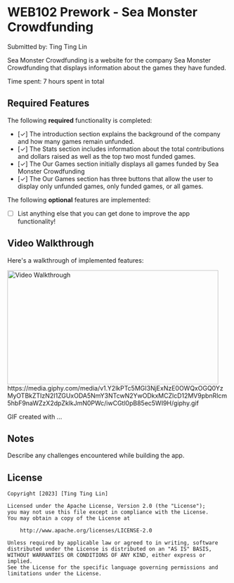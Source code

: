 # WEB102 Prework - Sea Monster Crowdfunding

Submitted by: Ting Ting Lin

Sea Monster Crowdfunding is a website for the company Sea Monster Crowdfunding that displays information about the games they have funded.

Time spent: 7 hours spent in total

## Required Features

The following **required** functionality is completed:

* [✓] The introduction section explains the background of the company and how many games remain unfunded.
* [✓] The Stats section includes information about the total contributions and dollars raised as well as the top two most funded games.
* [✓] The Our Games section initially displays all games funded by Sea Monster Crowdfunding
* [✓] The Our Games section has three buttons that allow the user to display only unfunded games, only funded games, or all games.

The following **optional** features are implemented:

* [ ] List anything else that you can get done to improve the app functionality!

## Video Walkthrough

Here's a walkthrough of implemented features:

<img src="https://giphy.com/embed/iwCGtl0pB85ec5WI9H" title='Video Walkthrough' width='480' height='260' alt='Video Walkthrough' />
https://media.giphy.com/media/v1.Y2lkPTc5MGI3NjExNzE0OWQxOGQ0YzMyOTBkZTIzN2I1ZGUxODA5NmY3NTcwN2YwODkxMCZlcD12MV9pbnRlcm5hbF9naWZzX2dpZklkJmN0PWc/iwCGtl0pB85ec5WI9H/giphy.gif

<!-- Replace this with whatever GIF tool you used! -->
GIF created with ...  
<!-- Recommended tools:
[Kap](https://getkap.co/) for macOS
[ScreenToGif](https://www.screentogif.com/) for Windows
[peek](https://github.com/phw/peek) for Linux. -->

## Notes

Describe any challenges encountered while building the app.

## License

    Copyright [2023] [Ting Ting Lin]

    Licensed under the Apache License, Version 2.0 (the "License");
    you may not use this file except in compliance with the License.
    You may obtain a copy of the License at

        http://www.apache.org/licenses/LICENSE-2.0

    Unless required by applicable law or agreed to in writing, software
    distributed under the License is distributed on an "AS IS" BASIS,
    WITHOUT WARRANTIES OR CONDITIONS OF ANY KIND, either express or implied.
    See the License for the specific language governing permissions and
    limitations under the License.
